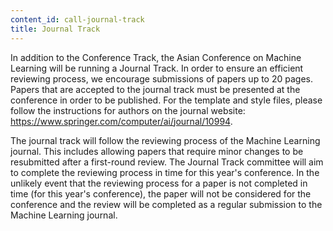 ```yaml
---
content_id: call-journal-track
title: Journal Track
---
```


In addition to the Conference Track, the Asian Conference on Machine Learning will be running a Journal Track. In order to ensure an efficient reviewing process, we encourage submissions of papers up to 20 pages. Papers that are accepted to the journal track must be presented at the conference in order to be published.
For the template and style files, please follow the instructions for authors on the journal website: https://www.springer.com/computer/ai/journal/10994.

The journal track will follow the reviewing process of the Machine Learning journal. This includes allowing papers that require minor changes to be resubmitted after a first-round review. The Journal Track committee will aim to complete the reviewing process in time for this year's conference. In the unlikely event that the reviewing process for a paper is not completed in time (for this year's conference), the paper will not be considered for the conference and the review will be completed as a regular submission to the Machine Learning journal.